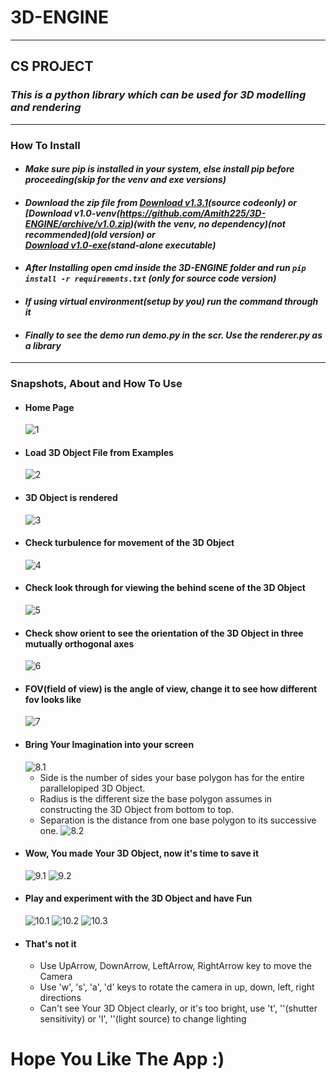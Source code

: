 # 3D-ENGINE
---
## **CS PROJECT**
### ***This is a python library which can be used for 3D modelling and rendering***
---
### How To Install
* #### _Make sure pip is installed in your system, else install pip before proceeding(skip for the venv and exe versions)_
* #### _Download the zip file from [Download v1.3.1](https://github.com/Amith225/3D-ENGINE/archive/v1.3.1.zip)(source codeonly) or <br>[Download v1.0-venv(https://github.com/Amith225/3D-ENGINE/archive/v1.0.zip)(with the venv, no dependency)(not recommended)(old version) or <br>[Download v1.0-exe]()(stand-alone executable)_
* #### _After Installing open cmd inside the 3D-ENGINE folder and run ```pip install -r requirements.txt``` (only for source code version)_
* #### _If using virtual environment(setup by you) run the command through it_
* #### _Finally to see the demo run demo.py in the scr. Use the renderer.py as a library_
---
### Snapshots, About and How To Use
* #### Home Page
  ![1](__data__/assets/Screenshot%20(1).png)
* #### Load 3D Object File from Examples
  ![2](__data__/assets/Screenshot%20(2).png)
* #### 3D Object is rendered
  ![3](__data__/assets/Screenshot%20(3).png)
* #### Check turbulence for movement of the 3D Object
  ![4](__data__/assets/Screenshot%20(4).png)
* #### Check look through for viewing the behind scene of the 3D Object
  ![5](__data__/assets/Screenshot%20(5).png)
* #### Check show orient to see the orientation of the 3D Object in three mutually orthogonal axes
  ![6](__data__/assets/Screenshot%20(6).png)
* #### FOV(field of view) is the angle of view, change it to see how different fov looks like
  ![7](__data__/assets/Screenshot%20(7).png)
* #### Bring Your Imagination into your screen
  ![8.1](__data__/assets/Explain.png)
  - Side is the number of sides your base polygon has for the entire parallelopiped 3D Object.
  - Radius is the different size the base polygon assumes in constructing the 3D Object from bottom to top.
  - Separation is the distance from one base polygon to its successive one.
    ![8.2](__data__/assets/Screenshot%20(8).png)
* #### Wow, You made Your 3D Object, now it's time to save it
  ![9.1](__data__/assets/Screenshot%20(9).png)
  ![9.2](__data__/assets/Screenshot%20(10).png)
* #### Play and experiment with the 3D Object and have Fun
  ![10.1](__data__/assets/Screenshot%20(11).png)
  ![10.2](__data__/assets/Screenshot%20(12).png)
  ![10.3](__data__/assets/Screenshot%20(13).png)
* #### That's not it
  - Use UpArrow, DownArrow, LeftArrow, RightArrow key to move the Camera
  - Use 'w', 's', 'a', 'd' keys to rotate the camera in up, down, left, right directions
  - Can't see Your 3D Object clearly, or it's too bright, use 't', '<SHIFT-T>'(shutter sensitivity) or
    'l', '<SHIFT-L>'(light source) to change lighting

# Hope You Like The App :)
